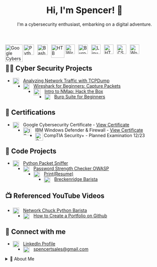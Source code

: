 <!DOCTYPE html>
<html lang="en">
<head>
  <meta charset="UTF-8">
</head>
<body>

<header>
  <h1>Hi, I'm Spencer! 👋</h1>
  <p>I'm a cybersecurity enthusiast, embarking on a digital adventure.</p>
</header>

<section>
<img align="left" alt="Google Cybersecurity" width="55px" style="padding-right:0px;" src="https://imgur.com/6wg4vzf.png" />   
<img align="left" alt="Python" width="33px" style="padding-right:8px;" src="https://cdn.jsdelivr.net/gh/devicons/devicon/icons/python/python-original.svg" /> 
<img align="left" alt="Bash" width="33px" style="padding-right:8px;" src="https://cdn.jsdelivr.net/gh/devicons/devicon/icons/bash/bash-plain.svg" />
<img align="left" alt="HTB" width="42px" style="padding-right:0px;" src="https://i.imgur.com/ceGKJxN.png" />
<img align="left" alt="Wireshark" width="30px" style="padding-right:8px;" src="https://upload.wikimedia.org/wikipedia/commons/d/df/Wireshark_icon.svg" />
<img align="left" alt="Burp Suite" width="30px" style="padding-right:8px;" src="https://i.imgur.com/xm3ulNR.png" />
<img align="left" alt="Linux" width="30px" style="padding-right:8px;" src="https://cdn.jsdelivr.net/gh/devicons/devicon/icons/linux/linux-original.svg" />
<img align="left" alt="HTML" width="30px" style="padding-right:8px;" src="https://cdn.jsdelivr.net/gh/devicons/devicon/icons/html5/html5-original.svg" />
<img align="left" alt="CSS" width="30px" style="padding-right:8px;" src="https://cdn.jsdelivr.net/gh/devicons/devicon/icons/css3/css3-original.svg" />
<img align="left" alt="WordPress" width="30px" style="padding-right:8px;" src="https://cdn.jsdelivr.net/gh/devicons/devicon/icons/wordpress/wordpress-plain.svg" />

<br />
<br />
</section>

<section>
  <h2>👨‍💻 Cyber Security Projects</h2>
<ul>
    <li>
    <img align="left" alt="Bash" width="20px" style="padding-right:10px;" src="https://cdn.jsdelivr.net/gh/devicons/devicon/icons/bash/bash-plain.svg" />
    <a href="https://github.com/CyberSpencer/TCPDump-Network-Analysis">Analyzing Network Traffic with TCPDump</a>
    </li>
     <li>
    <img align="left" alt="Wireshark" width="20px" style="padding-right:10px;" src="https://upload.wikimedia.org/wikipedia/commons/d/df/Wireshark_icon.svg" />
    <a href="https://github.com/CyberSpencer/Wireshark-for-Beginners-Capture-Packets">Wireshark for Beginners: Capture Packets</a>
    </li>
    <li>
    <img align="left" alt="Hack the Box" width="22px" style="padding-right:10px;" src="https://i.imgur.com/ceGKJxN.png" />
    <a href="https://github.com/CyberSpencer/Nmap-">Intro to NMap: Hack the Box</a>
    </li>
    <li>
    <img align="left" alt="Burp Suite" width="18px" style="padding-right:10px;" src="https://i.imgur.com/xm3ulNR.png" />
    <a href="#">Burp Suite for Beginners</a>


</li>

</ul>

</section>

<section>
  <h2>📜 Certifications</h2>
  <ul>
    <li>
    <img align="left" alt="Google Cybersecurity Certificate" width="20px" style="padding-right:10px;" src="https://i.imgur.com/SQdMaeS.png" />
    Google Cybersecurity Certificate - <a href="https://coursera.org/share/b8b0a760b6c84785767d1b0cb3d85454">View Certificate</a>
    </li>
    <li>
    <img align="left" alt="IBM Windows Defender & Firewall" width="25px" style="padding-right:10px;" src="https://i.imgur.com/msNA1ck.png" />
    IBM Windows Defender & Firewall - <a href="https://coursera.org/share/5eab200d75ada9b2cc6b24e05c7dda16">View Certificate</a>
    </li>
    <li>
    <img align="left" alt="CompTIA Security+" width="25px" style="padding-right:0px;" src="https://i.imgur.com/cXUHS4I.png" />
    CompTIA Security+ - Planned Examination 12/23
   </li>
  </ul>
</section>

<section>
  <h2>🔐 Code Projects</h2>
<ul>
    <li>
        <img align="left" alt="Python" width="20px" style="padding-right:10px;" src="https://cdn.jsdelivr.net/gh/devicons/devicon/icons/python/python-original.svg" />
        <a href="https://github.com/CyberSpencer/Python-Packet-Sniffer">Python Packet Sniffer</a>
    </li>
    <li>
        <img align="left" alt="Python" width="20px" style="padding-right:10px;" src="https://cdn.jsdelivr.net/gh/devicons/devicon/icons/python/python-original.svg" />
        <a href="https://github.com/CyberSpencer/OWASP_Password_Checker">Password Strength Checker OWASP </a>
    </li>
    <li>
        <img align="left" alt="Python" width="20px" style="padding-right:10px;" src="https://cdn.jsdelivr.net/gh/devicons/devicon/icons/python/python-original.svg" />
        <a href="https://github.com/CyberSpencer/Print-Resume-">Print(Resume) </a>
    </li>
   <brk>
    <li>
        <img align="left" alt="Python" width="20px" style="padding-right:10px;" src="https://cdn.jsdelivr.net/gh/devicons/devicon/icons/python/python-original.svg" />
        <a href="https://github.com/CyberSpencer/Python-Barista"> Breckenridge Barista </a>
    </li>
</ul>

</section>

<section>
  <h2>📺 Referenced YouTube Videos</h2>
  <ul>
    <li>
    <img align="left" alt="Python" width="20px" style="padding-right:10px;" src="https://cdn.jsdelivr.net/gh/devicons/devicon/icons/python/python-original.svg" />
    <a href="https://www.youtube.com/watch?v=mRMmlo_Uqcs">Network Chuck Python Barista</a>
    </li>
    <li>
    <img align="left" alt="HTML5" width="20px" style="padding-right:10px;" src="https://cdn.jsdelivr.net/gh/devicons/devicon/icons/html5/html5-original.svg" />
    <a href="https://www.youtube.com/watch?v=zgqfWLHNKLk">How to Create a Portfolio on Github</a>
  </li>
 </ul>
</section>

<section>
  <h2>🤳 Connect with me</h2>
  <ul>
    <li>
    <img align="left" alt="LinkedIn" width="20px" style="padding-right:10px;" src="https://upload.wikimedia.org/wikipedia/commons/8/81/LinkedIn_icon.svg" />
    <a href="https://www.linkedin.com/in/spencer-thomson-43365b11a/">LinkedIn Profile</a>
    </li>
    <li>
    <img align="left" alt="Email" width="20px" style="padding-right:10px;" src="https://upload.wikimedia.org/wikipedia/commons/4/4e/Mail_%28iOS%29.svg" />
    <a href="mailto:spencertsales@gmail.com">spencertsales@gmail.com</a>
</li>

  </ul>
</section>

<details>
  <summary>🚀 About Me</summary>
  <p>
    I am an aspiring cybersecurity professional, ready to embark on a new chapter of my career with a remote role in the cybersecurity domain. With a recently acquired Google Cybersecurity Certificate and a diverse background spanning risk management, data handling, and systems development, I am excited to leverage my foundational knowledge while continuing to learn and grow in this field.

  My academic and self-driven pursuits have equipped me with an understanding of key laws and regulations like GDPR, HIPAA, and PCI DSS, as well as hands-on experience with tools like SPLUNK, Chronicle, Wireshark, TCPDump, and Linux. I am also acquainted with protocols and concepts such as TCP/IP, Hashes, IPv4+IPv6, WPA2+WPA3, MFA, and NIST-CSF. My programming journey is budding with entry-level skills in languages like Python, SQL, Bash/Zsh, Excel VBA, HTML and CSS. Additionally, my ability to analyze and visualize large datasets while upholding the principles of Confidentiality, Integrity, and Availability stands as a testament to my analytical skill.

  The diverse roles I have undertaken, from auditing invoices, to founding an automotive wholesale and tech busniess at the age of 16, reflect my entrepreneurial spirit and commitment to meticulous data management. My time spent as a mountain guide has honed my risk management skills in high-stress, high-stakes environments, which I am eager to transfer into the cybersecurity realm.

  I am in the process of furthering my certifications in the field, and I am eager to connect with mentors and engage in opportunities that will further sharpen my skills in cybersecurity. I am excited about the prospect of contributing to and learning from the cybersecurity community.

Feel free to connect with me on [LinkedIn](https://www.linkedin.com/in/spencer-thomson-43365b11a/).
</p>
</details>
  </p>
</details>

<footer>
  <p align="center">
    <a href="https://www.linkedin.com/in/spencer-thomson-43365b11a/">
      <img
